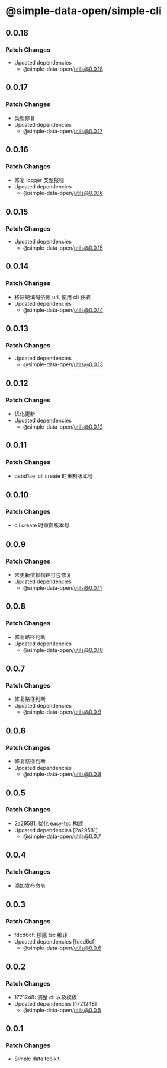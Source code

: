 # @simple-data-open/simple-cli

## 0.0.18

### Patch Changes

- Updated dependencies
  - @simple-data-open/utils@0.0.18

## 0.0.17

### Patch Changes

- 类型修复
- Updated dependencies
  - @simple-data-open/utils@0.0.17

## 0.0.16

### Patch Changes

- 修复 logger 类型报错
- Updated dependencies
  - @simple-data-open/utils@0.0.16

## 0.0.15

### Patch Changes

- Updated dependencies
  - @simple-data-open/utils@0.0.15

## 0.0.14

### Patch Changes

- 移除硬编码依赖 url, 使用 cli 获取
- Updated dependencies
  - @simple-data-open/utils@0.0.14

## 0.0.13

### Patch Changes

- Updated dependencies
  - @simple-data-open/utils@0.0.13

## 0.0.12

### Patch Changes

- 优化更新
- Updated dependencies
  - @simple-data-open/utils@0.0.12

## 0.0.11

### Patch Changes

- debd1ae: cli create 时重制版本号

## 0.0.10

### Patch Changes

- cli create 时重置版本号

## 0.0.9

### Patch Changes

- 未更新依赖构建打包修复
- Updated dependencies
  - @simple-data-open/utils@0.0.11

## 0.0.8

### Patch Changes

- 修复路径判断
- Updated dependencies
  - @simple-data-open/utils@0.0.10

## 0.0.7

### Patch Changes

- 修复路径判断
- Updated dependencies
  - @simple-data-open/utils@0.0.9

## 0.0.6

### Patch Changes

- 修复路径判断
- Updated dependencies
  - @simple-data-open/utils@0.0.8

## 0.0.5

### Patch Changes

- 2a29581: 优化 easy-tsc 构建
- Updated dependencies [2a29581]
  - @simple-data-open/utils@0.0.7

## 0.0.4

### Patch Changes

- 添加发布命令

## 0.0.3

### Patch Changes

- fdcd6cf: 移除 tsc 编译
- Updated dependencies [fdcd6cf]
  - @simple-data-open/utils@0.0.6

## 0.0.2

### Patch Changes

- 1721248: 调整 cli 以及模板
- Updated dependencies [1721248]
  - @simple-data-open/utils@0.0.5

## 0.0.1

### Patch Changes

- Simple data toolkit
